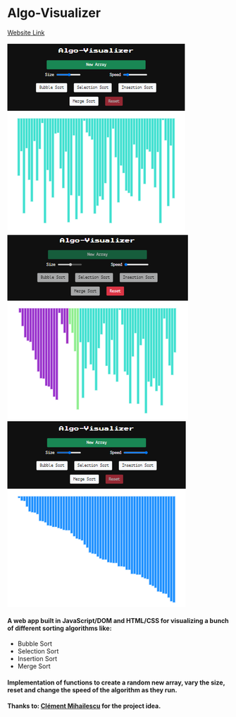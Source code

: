 # Algo-Visualizer
[Website Link](https://karans1314.github.io/Algo-Visualizer/)  <br/>
<br/>
<img src="images/unsorted.png"> <br/>
<img src="images/algo_run.png"> <br/>
<img src="images/sorted.png"> <br/>
#### A web app built in JavaScript/DOM and HTML/CSS for visualizing a bunch of different sorting algorithms like:
- Bubble Sort 
- Selection Sort
- Insertion Sort
- Merge Sort

#### Implementation of functions to create a random new array, vary the size, reset and change the speed of the algorithm as they run. <br/>
#### Thanks to: [Clément Mihailescu](https://www.youtube.com/watch?v=pFXYym4Wbkc) for the project idea.
